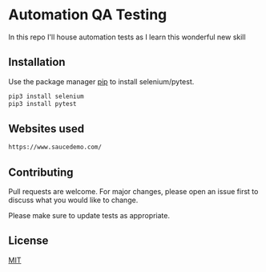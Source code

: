 # Automation QA Testing

In this repo I'll house automation tests as I learn this wonderful new skill

## Installation

Use the package manager [pip](https://pip.pypa.io/en/stable/) to install selenium/pytest.

```bash
pip3 install selenium
pip3 install pytest
```

## Websites used

```bash
https://www.saucedemo.com/

```

## Contributing

Pull requests are welcome. For major changes, please open an issue first
to discuss what you would like to change.

Please make sure to update tests as appropriate.

## License

[MIT](https://choosealicense.com/licenses/mit/)